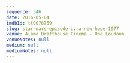 ```yaml
---
sequence: 546
date: 2016-05-04
imdbId: tt0076759
slug: star-wars-episode-iv-a-new-hope-1977
venue: Alamo Drafthouse Cinema - One Loudoun
venueNotes: null
medium: null
mediumNotes: null
---
```

